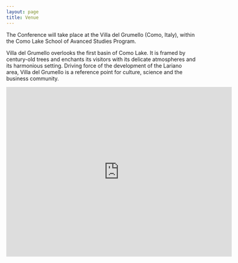 ```yaml
---
layout: page
title: Venue
---
```


The Conference will take place at the Villa del Grumello (Como, Italy), within the Como Lake School of Avanced Studies Program.

Villa del Grumello overlooks the first basin of Como Lake. It is framed by century-old trees and enchants its visitors with its delicate atmospheres and its harmonious setting. Driving force of the development of the Lariano area, Villa del Grumello is a reference point for culture, science and the business community.

<iframe src="https://www.google.com/maps/embed?pb=!1m18!1m12!1m3!1d20669.556699620225!2d9.065011422271562!3d45.8242262142433!2m3!1f0!2f0!3f0!3m2!1i1024!2i768!4f13.1!3m3!1m2!1s0x47869da0c184e891%3A0x8c2d3cb5ea9844e7!2sVilla+Del+Grumello!5e0!3m2!1sit!2sit!4v1510844656032" width="600" height="450" frameborder="0" style="border:0" allowfullscreen>
</iframe>
